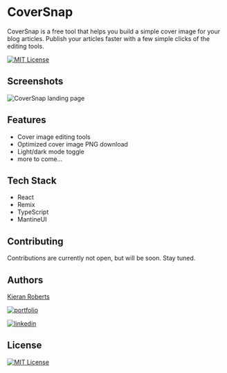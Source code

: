 # CoverSnap

CoverSnap is a free tool that helps you build a simple cover image for your blog articles. Publish your articles faster with a few simple clicks of the editing tools.

[![MIT License](https://img.shields.io/badge/License-MIT-green.svg)](https://choosealicense.com/licenses/mit/)

## Screenshots

![CoverSnap landing page](https://cdn.hashnode.com/res/hashnode/image/upload/v1735735722162/IYa4xp6j8.png?auto=format)

## Features

- Cover image editing tools
- Optimized cover image PNG download
- Light/dark mode toggle
- more to come...

## Tech Stack

- React
- Remix
- TypeScript
- MantineUI

## Contributing

Contributions are currently not open, but will be soon. Stay tuned.

## Authors

[Kieran Roberts](https://www.github.com/kieran6roberts)

[![portfolio](https://img.shields.io/badge/my_portfolio-000?style=for-the-badge&logo=ko-fi&logoColor=white)](https://kieranroberts.dev)

[![linkedin](https://img.shields.io/badge/linkedin-0A66C2?style=for-the-badge&logo=linkedin&logoColor=white)](https://www.linkedin.com/in/kieran-roberts-00517b178/)

## License

[![MIT License](https://img.shields.io/badge/License-MIT-green.svg)](https://choosealicense.com/licenses/mit/)
